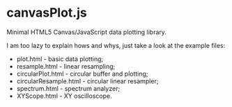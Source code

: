# canvasPlot.js
Minimal HTML5 Canvas/JavaScript data plotting library.

I am too lazy to explain hows and whys, just take a look at the example files:
* plot.html - basic data plotting;
* resample.html - linear resampling;
* circularPlot.html - circular buffer and plotting;
* circularResample.html - circular linear resampler;
* spectrum.html - spectrum analyzer;
* XYScope.html - XY oscilloscope.
